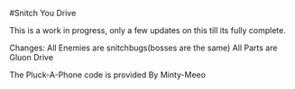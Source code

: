 #Snitch You Drive

This is a work in progress, only a few updates on this till its fully complete.

Changes:
All Enemies are snitchbugs(bosses are the same)
All Parts are Gluon Drive

The Pluck-A-Phone code is provided By Minty-Meeo

